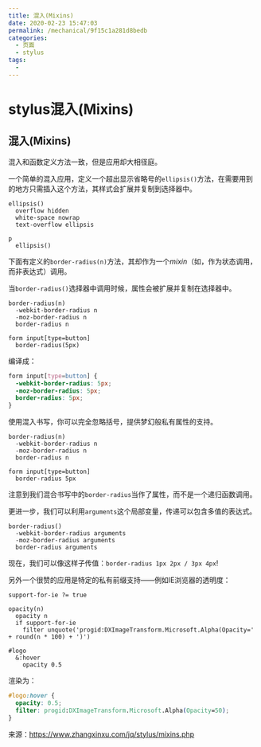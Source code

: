 ```yaml
---
title: 混入(Mixins)
date: 2020-02-23 15:47:03
permalink: /mechanical/9f15c1a281d8bedb
categories: 
  - 页面
  - stylus
tags: 
  - 
---
```

# stylus混入(Mixins)

## 混入(Mixins)

混入和函数定义方法一致，但是应用却大相径庭。

一个简单的混入应用，定义一个超出显示省略号的`ellipsis()`方法，在需要用到的地方只需插入这个方法，其样式会扩展并复制到选择器中。

<!-- more -->

```stylus
ellipsis()
  overflow hidden
  white-space nowrap
  text-overflow ellipsis
```

```stylus
p
  ellipsis()
```



下面有定义的`border-radius(n)`方法，其却作为一个*mixin*（如，作为状态调用，而非表达式）调用。

当`border-radius()`选择器中调用时候，属性会被扩展并复制在选择器中。

```stylus
border-radius(n)
  -webkit-border-radius n
  -moz-border-radius n
  border-radius n

form input[type=button]
  border-radius(5px)
```

编译成：

```css
form input[type=button] {
  -webkit-border-radius: 5px;
  -moz-border-radius: 5px;
  border-radius: 5px;
}
```

使用混入书写，你可以完全忽略括号，提供梦幻般私有属性的支持。

```stylus
border-radius(n)
  -webkit-border-radius n
  -moz-border-radius n
  border-radius n

form input[type=button]
  border-radius 5px
```

注意到我们混合书写中的`border-radius`当作了属性，而不是一个递归函数调用。



更进一步，我们可以利用`arguments`这个局部变量，传递可以包含多值的表达式。

```stylus
border-radius()
  -webkit-border-radius arguments
  -moz-border-radius arguments
  border-radius arguments
```

现在，我们可以像这样子传值：`border-radius 1px 2px / 3px 4px`!

另外一个很赞的应用是特定的私有前缀支持——例如IE浏览器的透明度：

```stylus
support-for-ie ?= true

opacity(n)
  opacity n
  if support-for-ie
    filter unquote('progid:DXImageTransform.Microsoft.Alpha(Opacity=' + round(n * 100) + ')')

#logo
  &:hover
    opacity 0.5
```

渲染为：

```css
#logo:hover {
  opacity: 0.5;
  filter: progid:DXImageTransform.Microsoft.Alpha(Opacity=50);
}
```



来源：<https://www.zhangxinxu.com/jq/stylus/mixins.php>